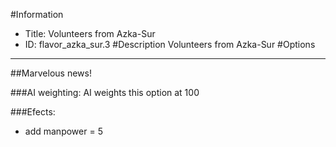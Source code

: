 #Information
 - Title: Volunteers from Azka-Sur
 - ID: flavor_azka_sur.3
#Description
Volunteers from Azka-Sur
#Options

___
##Marvelous news!

###AI weighting:
AI weights this option at 100


###Efects:<ul><li>add manpower = 5</li></ul>
